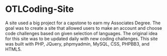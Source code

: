 # OTLCoding-Site
A site used a big project for a capstone to earn my Associates Degree. The goal was to create a site that allowed users to make an account and choose code challenges based on given selection of languages. The original idea for this site was to be updated daily with new coding challenges. This site was built with PHP, JQuery, phpmyadmin, MySQL, CSS, PHPBB3, and HTML5.
